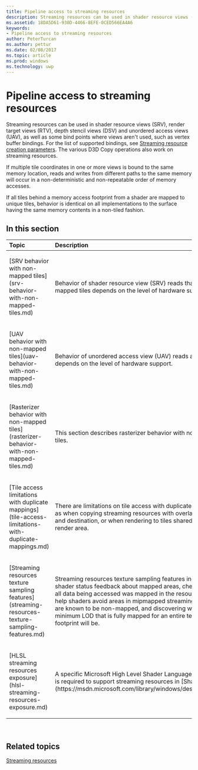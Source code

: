 ```yaml
---
title: Pipeline access to streaming resources
description: Streaming resources can be used in shader resource views (SRV), render target views (RTV), depth stencil views (DSV) and unordered access views (UAV), as well as some bind points where views aren't used, such as vertex buffer bindings.
ms.assetid: 18DA5D61-930D-4466-8EFE-0CED566EA4A6
keywords:
- Pipeline access to streaming resources
author: PeterTurcan
ms.author: pettur
ms.date: 02/08/2017
ms.topic: article
ms.prod: windows
ms.technology: uwp
---
```


# Pipeline access to streaming resources


Streaming resources can be used in shader resource views (SRV), render target views (RTV), depth stencil views (DSV) and unordered access views (UAV), as well as some bind points where views aren't used, such as vertex buffer bindings. For the list of supported bindings, see [Streaming resource creation parameters](streaming-resource-creation-parameters.md). The various D3D Copy operations also work on streaming resources.

If multiple tile coordinates in one or more views is bound to the same memory location, reads and writes from different paths to the same memory will occur in a non-deterministic and non-repeatable order of memory accesses.

If all tiles behind a memory access footprint from a shader are mapped to unique tiles, behavior is identical on all implementations to the surface having the same memory contents in a non-tiled fashion.

## <span id="in-this-section"></span>In this section


<table>
<colgroup>
<col width="50%" />
<col width="50%" />
</colgroup>
<thead>
<tr class="header">
<th align="left">Topic</th>
<th align="left">Description</th>
</tr>
</thead>
<tbody>
<tr class="odd">
<td align="left"><p>[SRV behavior with non-mapped tiles](srv-behavior-with-non-mapped-tiles.md)</p></td>
<td align="left"><p>Behavior of shader resource view (SRV) reads that involve non-mapped tiles depends on the level of hardware support.</p></td>
</tr>
<tr class="even">
<td align="left"><p>[UAV behavior with non-mapped tiles](uav-behavior-with-non-mapped-tiles.md)</p></td>
<td align="left"><p>Behavior of unordered access view (UAV) reads and writes depends on the level of hardware support.</p></td>
</tr>
<tr class="odd">
<td align="left"><p>[Rasterizer behavior with non-mapped tiles](rasterizer-behavior-with-non-mapped-tiles.md)</p></td>
<td align="left"><p>This section describes rasterizer behavior with non-mapped tiles.</p></td>
</tr>
<tr class="even">
<td align="left"><p>[Tile access limitations with duplicate mappings](tile-access-limitations-with-duplicate-mappings.md)</p></td>
<td align="left"><p>There are limitations on tile access with duplicate mappings, such as when copying streaming resources with overlapping source and destination, or when rendering to tiles shared within the render area.</p></td>
</tr>
<tr class="odd">
<td align="left"><p>[Streaming resources texture sampling features](streaming-resources-texture-sampling-features.md)</p></td>
<td align="left"><p>Streaming resources texture sampling features include getting shader status feedback about mapped areas, checking whether all data being accessed was mapped in the resource, clamping to help shaders avoid areas in mipmapped streaming resources that are known to be non-mapped, and discovering what the minimum LOD that is fully mapped for an entire texture filter footprint will be.</p></td>
</tr>
<tr class="even">
<td align="left"><p>[HLSL streaming resources exposure](hlsl-streaming-resources-exposure.md)</p></td>
<td align="left"><p>A specific Microsoft High Level Shader Language (HLSL) syntax is required to support streaming resources in [Shader Model 5](https://msdn.microsoft.com/library/windows/desktop/ff471356).</p></td>
</tr>
</tbody>
</table>

 

## <span id="related-topics"></span>Related topics


[Streaming resources](streaming-resources.md)

 

 




